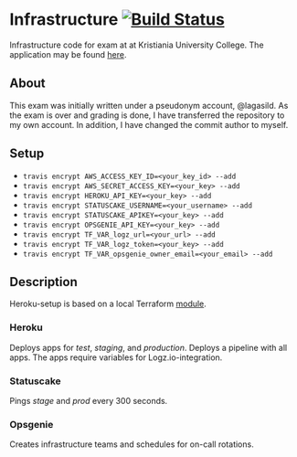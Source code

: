 # Infrastructure [![Build Status](https://travis-ci.org/lagasild/infrastructure.svg?branch=master)](https://travis-ci.org/lagasild/infrastructure)
Infrastructure code for exam at at Kristiania University College. 
The application may be found [here](https://github.com/lagasild/geiger).

## About 
This exam was initially written under a pseudonym account, @lagasild. 
As the exam is over and grading is done, I have transferred the repository
to my own account. In addition, I have changed the commit author to myself. 

## Setup
* `travis encrypt AWS_ACCESS_KEY_ID=<your_key_id> --add` 
* `travis encrypt AWS_SECRET_ACCESS_KEY=<your_key> --add`
* `travis encrypt HEROKU_API_KEY=<your_key> --add`
* `travis encrypt STATUSCAKE_USERNAME=<your_username> --add`
* `travis encrypt STATUSCAKE_APIKEY=<your_key> --add`
* `travis encrypt OPSGENIE_API_KEY=<your_key> --add`
* `travis encrypt TF_VAR_logz_url=<your_url> --add`
* `travis encrypt TF_VAR_logz_token=<your_key> --add`
* `travis encrypt TF_VAR_opsgenie_owner_email=<your_email> --add`


## Description 
Heroku-setup is based on a local Terraform [module](./module). 

### Heroku
Deploys apps for _test_, _staging_, and _production_.
Deploys a pipeline with all apps. The apps require variables for 
Logz.io-integration. 

### Statuscake 
Pings _stage_ and _prod_ every 300 seconds. 

### Opsgenie 
Creates infrastructure teams and schedules for 
on-call rotations. 


